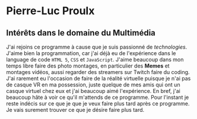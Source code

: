 # Pierre-Luc Proulx 



## Intérêts dans le domaine du Multimédia
J'ai rejoins ce programme à cause que je suis passionné de _technologies_. J'aime bien la programmation, car j'ai déjà eu de l'expérience dans le language de code  `HTML 5`, `CSS` et `JavaScript`. J'aime beaucoup dans mon temps libre faire des photo montages, en particulier des **Memes** et montages vidéos, aussi regarder des streamers sur Twitch faire du coding. J'ai rarement eu l'occasion de faire de la réalité virtuelle puisque je n'ai pas de casque VR en ma possession, juste quelque de mes amis qui ont un casque virtuel chez eux et j'ai beaucoup aimé l'expérience. En bref, j'ai beaucoup hâte à voir ce qu'il m'attends de ce programme. Pour l'instant je reste indécis sur ce que je que je veux faire plus tard après ce programme. Je vais surement trouver ce que je désire faire plus tard.

